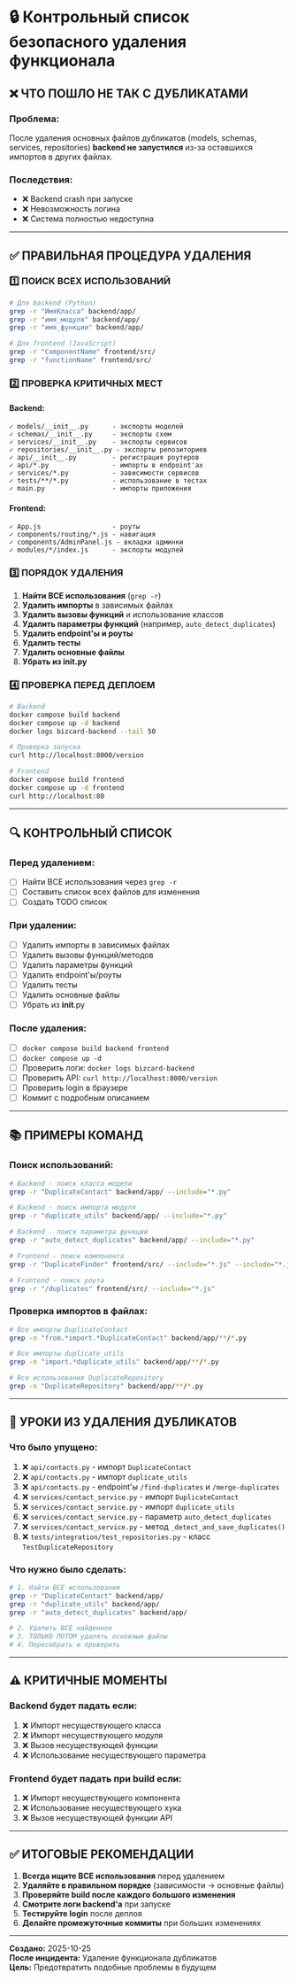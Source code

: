 # 🔒 Контрольный список безопасного удаления функционала

## ❌ ЧТО ПОШЛО НЕ ТАК С ДУБЛИКАТАМИ

### Проблема:
После удаления основных файлов дубликатов (models, schemas, services, repositories) **backend не запустился** из-за оставшихся импортов в других файлах.

### Последствия:
- ❌ Backend crash при запуске
- ❌ Невозможность логина
- ❌ Система полностью недоступна

---

## ✅ ПРАВИЛЬНАЯ ПРОЦЕДУРА УДАЛЕНИЯ

### 1️⃣ **ПОИСК ВСЕХ ИСПОЛЬЗОВАНИЙ**

```bash
# Для backend (Python)
grep -r "ИмяКласса" backend/app/
grep -r "имя_модуля" backend/app/
grep -r "имя_функции" backend/app/

# Для frontend (JavaScript)
grep -r "ComponentName" frontend/src/
grep -r "functionName" frontend/src/
```

### 2️⃣ **ПРОВЕРКА КРИТИЧНЫХ МЕСТ**

#### Backend:
```
✓ models/__init__.py      - экспорты моделей
✓ schemas/__init__.py     - экспорты схем
✓ services/__init__.py    - экспорты сервисов
✓ repositories/__init__.py - экспорты репозиториев
✓ api/__init__.py         - регистрация роутеров
✓ api/*.py                - импорты в endpoint'ах
✓ services/*.py           - зависимости сервисов
✓ tests/**/*.py           - использование в тестах
✓ main.py                 - импорты приложения
```

#### Frontend:
```
✓ App.js                  - роуты
✓ components/routing/*.js - навигация
✓ components/AdminPanel.js - вкладки админки
✓ modules/*/index.js      - экспорты модулей
```

### 3️⃣ **ПОРЯДОК УДАЛЕНИЯ**

1. **Найти ВСЕ использования** (`grep -r`)
2. **Удалить импорты** в зависимых файлах
3. **Удалить вызовы функций** и использование классов
4. **Удалить параметры функций** (например, `auto_detect_duplicates`)
5. **Удалить endpoint'ы и роуты**
6. **Удалить тесты**
7. **Удалить основные файлы**
8. **Убрать из __init__.py**

### 4️⃣ **ПРОВЕРКА ПЕРЕД ДЕПЛОЕМ**

```bash
# Backend
docker compose build backend
docker compose up -d backend
docker logs bizcard-backend --tail 50

# Проверка запуска
curl http://localhost:8000/version

# Frontend
docker compose build frontend
docker compose up -d frontend
curl http://localhost:80
```

---

## 🔍 КОНТРОЛЬНЫЙ СПИСОК

### Перед удалением:

- [ ] Найти ВСЕ использования через `grep -r`
- [ ] Составить список всех файлов для изменения
- [ ] Создать TODO список

### При удалении:

- [ ] Удалить импорты в зависимых файлах
- [ ] Удалить вызовы функций/методов
- [ ] Удалить параметры функций
- [ ] Удалить endpoint'ы/роуты
- [ ] Удалить тесты
- [ ] Удалить основные файлы
- [ ] Убрать из __init__.py

### После удаления:

- [ ] `docker compose build backend frontend`
- [ ] `docker compose up -d`
- [ ] Проверить логи: `docker logs bizcard-backend`
- [ ] Проверить API: `curl http://localhost:8000/version`
- [ ] Проверить login в браузере
- [ ] Коммит с подробным описанием

---

## 📚 ПРИМЕРЫ КОМАНД

### Поиск использований:

```bash
# Backend - поиск класса модели
grep -r "DuplicateContact" backend/app/ --include="*.py"

# Backend - поиск импорта модуля
grep -r "duplicate_utils" backend/app/ --include="*.py"

# Backend - поиск параметра функции
grep -r "auto_detect_duplicates" backend/app/ --include="*.py"

# Frontend - поиск компонента
grep -r "DuplicateFinder" frontend/src/ --include="*.js" --include="*.jsx"

# Frontend - поиск роута
grep -r "/duplicates" frontend/src/ --include="*.js"
```

### Проверка импортов в файлах:

```bash
# Все импорты DuplicateContact
grep -n "from.*import.*DuplicateContact" backend/app/**/*.py

# Все импорты duplicate_utils
grep -n "import.*duplicate_utils" backend/app/**/*.py

# Все использования DuplicateRepository
grep -n "DuplicateRepository" backend/app/**/*.py
```

---

## 🎯 УРОКИ ИЗ УДАЛЕНИЯ ДУБЛИКАТОВ

### Что было упущено:

1. ❌ `api/contacts.py` - импорт `DuplicateContact`
2. ❌ `api/contacts.py` - импорт `duplicate_utils`
3. ❌ `api/contacts.py` - endpoint'ы `/find-duplicates` и `/merge-duplicates`
4. ❌ `services/contact_service.py` - импорт `DuplicateContact`
5. ❌ `services/contact_service.py` - импорт `duplicate_utils`
6. ❌ `services/contact_service.py` - параметр `auto_detect_duplicates`
7. ❌ `services/contact_service.py` - метод `_detect_and_save_duplicates()`
8. ❌ `tests/integration/test_repositories.py` - класс `TestDuplicateRepository`

### Что нужно было сделать:

```bash
# 1. Найти ВСЕ использования
grep -r "DuplicateContact" backend/app/
grep -r "duplicate_utils" backend/app/
grep -r "auto_detect_duplicates" backend/app/

# 2. Удалить ВСЕ найденное
# 3. ТОЛЬКО ПОТОМ удалять основные файлы
# 4. Пересобрать и проверить
```

---

## ⚠️ КРИТИЧНЫЕ МОМЕНТЫ

### Backend будет падать если:

1. ❌ Импорт несуществующего класса
2. ❌ Импорт несуществующего модуля
3. ❌ Вызов несуществующей функции
4. ❌ Использование несуществующего параметра

### Frontend будет падать при build если:

1. ❌ Импорт несуществующего компонента
2. ❌ Использование несуществующего хука
3. ❌ Вызов несуществующей функции API

---

## ✅ ИТОГОВЫЕ РЕКОМЕНДАЦИИ

1. **Всегда ищите ВСЕ использования** перед удалением
2. **Удаляйте в правильном порядке** (зависимости → основные файлы)
3. **Проверяйте build после каждого большого изменения**
4. **Смотрите логи backend'а** при запуске
5. **Тестируйте login** после деплоя
6. **Делайте промежуточные коммиты** при больших изменениях

---

**Создано:** 2025-10-25  
**После инцидента:** Удаление функционала дубликатов  
**Цель:** Предотвратить подобные проблемы в будущем
